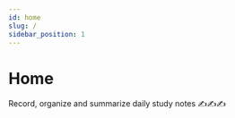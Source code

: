 ```yaml
---
id: home
slug: /
sidebar_position: 1
---
```


# Home

Record, organize and summarize daily study notes ✍✍✍
